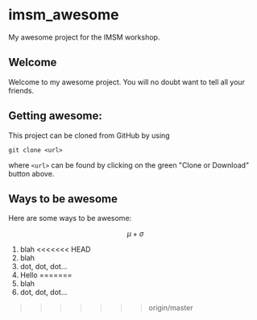 # imsm_awesome
My awesome project for the IMSM workshop.

## Welcome
Welcome to my awesome project. You will no doubt want to tell all your friends.

## Getting awesome:
This project can be cloned from GitHub by using
```
git clone <url>
```
where `<url>` can be found by clicking on the green "Clone or Download" button above.

## Ways to be awesome
Here are some ways to be awesome:

$$
\mu + \sigma
$$
1. blah
<<<<<<< HEAD
2. blah
3. dot, dot, dot...
4. Hello
=======
1. blah
1. dot, dot, dot...
>>>>>>> origin/master
